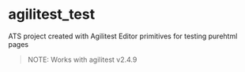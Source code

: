 # agilitest_test
ATS project created with Agilitest Editor
primitives for testing purehtml pages

> NOTE: Works with agilitest v2.4.9